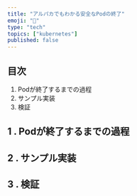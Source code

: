 ```yaml
---
title: "アルパカでもわかる安全なPodの終了"
emoji: "🦙"
type: "tech"
topics: ["kubernetes"]
published: false
---
```


目次
---

1. Podが終了するまでの過程
2. サンプル実装
3. 検証


1 . Podが終了するまでの過程
---


2 . サンプル実装
---


3 . 検証
---